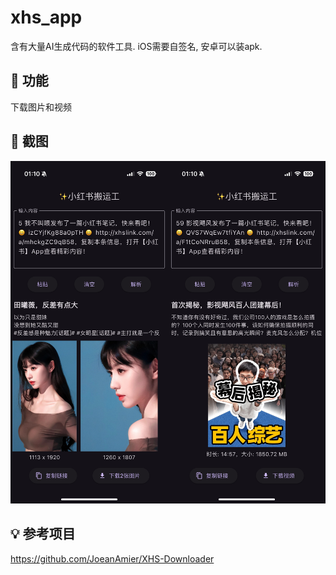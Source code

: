 # xhs_app

含有大量AI生成代码的软件工具. iOS需要自签名, 安卓可以装apk.

## 📑 功能
下载图片和视频

## 📸 截图
![img](./assets/screen.jpg)

## 💡 参考项目
https://github.com/JoeanAmier/XHS-Downloader


<!--

release模式编译

flutter devices
flutter run --release -d 00008140-001A00560A0B001C

打包iOS
flutter build ios --release --no-codesign && mkdir -p build/app/Payload && cp -r "build/ios/iphoneos/Runner.app" build/app/Payload && cd build/app && zip -r -m MyApp.ipa Payload && cd .. && open app && cd ..

打包Android
flutter build apk --release --split-per-abi

打包macOS
flutter build macos --release && cd build/macos/Build/Products/Release && ditto -c -k --sequesterRsrc --keepParent xhs_app.app xhs_app.zip && open . && cd ../../../../../

打包Windows（虚拟机中powershell操作，为防止污染代码，重新拉取项目）
pushd C:\Softwares\flutter_temp
Expand-Archive –Path "W:\Windows\flutter_windows_3.32.5-stable.zip" -Destination "."
$env:PATH="C:\Softwares\flutter_temp\flutter\bin;"+$env:PATH
$env:PUB_CACHE="C:\Softwares\flutter_temp\flutter_plugins_cache"
git clone https://github.com/nilaoda/xhs_app
cd xhs_app
flutter build windows --release
Compress-Archive -Path "build\windows\x64\runner\Release\*" -DestinationPath "xhs_app.zip" -Force
-->